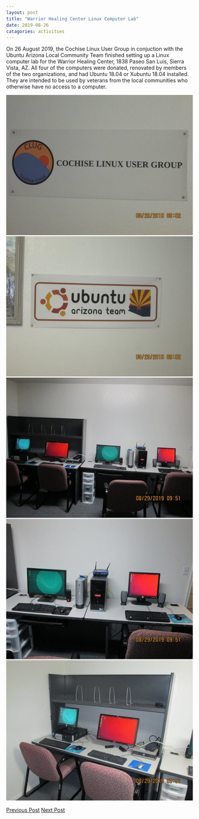```yaml
---
layout: post
title: "Warrior Healing Center Linux Computer Lab"
date: 2019-08-26
catagories: activities
---
```


On 26 August 2019, the Cochise Linux User Group in conjuction with the Ubuntu Arizona Local Community Team finished setting up a Linux computer lab for the Warrior Healing Center, 1838 Paseo San Luis, Sierra Vista, AZ.  All four of the computers were donated, renovated by members of the two organizations, and had Ubuntu 18.04 or Xubuntu 18.04 installed.  They are intended to be used by veterans from the local communities who otherwise have no access to a computer.

![alt text](https://raw.githubusercontent.com/CochiseLinuxUsersGroup/CochiseLinuxUsersGroup.github.io/master/images/rsz_clug_banner.jpg)
![alt text](https://raw.githubusercontent.com/CochiseLinuxUsersGroup/CochiseLinuxUsersGroup.github.io/master/images/rsz_azloco_banner.jpg)
![alt text](https://raw.githubusercontent.com/CochiseLinuxUsersGroup/CochiseLinuxUsersGroup.github.io/master/images/rsz_warriorhealingcentercomputerlab_2019-08-29_1.jpg)
![alt text](https://raw.githubusercontent.com/CochiseLinuxUsersGroup/CochiseLinuxUsersGroup.github.io/master/images/rsz_warriorhealingcentercomputerlab_2019-08-29_2.jpg)
![alt text](https://raw.githubusercontent.com/CochiseLinuxUsersGroup/CochiseLinuxUsersGroup.github.io/master/images/rsz_warriorhealingcentercomputerlab_2019-08-29_3.jpg)

<footer>
<a href="https://cochiselinuxusergroup.org/activities/ComputerRepairInstallWorkshop_2019-08-03" class="post-prev">Previous Post</a>
<a href="https://cochiselinuxusergroup.org/activities/IntroductionToLinuxPresentation_2019-08-29" class="post-next">Next Post</a>
  </footer>
